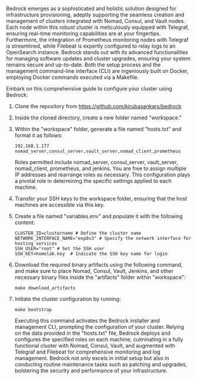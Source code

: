 Bedrock emerges as a sophisticated and holistic solution designed for infrastructure provisioning, adeptly supporting the seamless creation and management of clusters integrated with Nomad, Consul, and Vault nodes. Each node within this robust cluster is meticulously equipped with Telegraf, ensuring real-time monitoring capabilities are at your fingertips. Furthermore, the integration of Prometheus monitoring nodes with Telegraf is streamlined, while Filebeat is expertly configured to relay logs to an OpenSearch instance. Bedrock stands out with its advanced functionalities for managing software updates and cluster upgrades, ensuring your system remains secure and up-to-date. Both the setup process and the management command-line interface (CLI) are ingeniously built on Docker, employing Docker commands executed via a Makefile.

Embark on this comprehensive guide to configure your cluster using Bedrock:

1. Clone the repository from https://github.com/kirubasankars/bedrock 

2. Inside the cloned directory, create a new folder named "workspace."

3. Within the "workspace" folder, generate a file named "hosts.txt" and format it as follows:

   ```
   192.168.1.177 nomad_server,consul_server,vault_server,nomad_client,prometheus
   ```
   Roles permitted include nomad_server, consul_server, vault_server, nomad_client, prometheus, and jenkins. You are free to assign multiple IP addresses and rearrange roles as necessary. This configuration plays a pivotal role in determining the specific settings applied to each machine.

4. Transfer your SSH keys to the workspace folder, ensuring that the host machines are accessible via this key.

5. Create a file named "variables.env" and populate it with the following content:

   ```
   CLUSTER_ID=clustername # Define the cluster name
   NETWORK_INTERFACE_NAME="enp0s3" # Specify the network interface for hosting services
   SSH_USER="root" # Set the SSH user
   SSH_KEY=homelab.key  # Indicate the SSH key name for login
   ```

6. Download the required binary artifacts using the following command, and make sure to place Nomad, Consul, Vault, Jenkins, and other necessary binary files inside the "artifacts" folder within "workspace":

   ```
   make download_artifacts
   ```

7. Initiate the cluster configuration by running:

   ```
   make bootstrap
   ```

   Executing this command activates the Bedrock installer and management CLI, prompting the configuration of your cluster. Relying on the data provided in the "hosts.txt" file, Bedrock deploys and configures the specified roles on each machine, culminating in a fully functional cluster with Nomad, Consul, Vault, and augmented with Telegraf and Filebeat for comprehensive monitoring and log management. Bedrock not only excels in initial setup but also in conducting routine maintenance tasks such as patching and upgrades, bolstering the security and performance of your infrastructure.